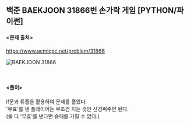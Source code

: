 ## 백준 BAEKJOON 31866번 손가락 게임 [PYTHON/파이썬]

#### <문제 출처><br>
https://www.acmicpc.net/problem/31866

![BAEKJOON 31866](https://img1.daumcdn.net/thumb/R1280x0/?scode=mtistory2&fname=https%3A%2F%2Fblog.kakaocdn.net%2Fdn%2FO0BJL%2FbtsILk8neD9%2F2FQ2wkisnqvdn7orDcf3u0%2Fimg.png)

<br>

#### <풀이><br>

if문과 튜플을 활용하여 문제를 풀었다.  
'무효'를 낸 플레이어는 무조건 지는 것만 신경써주면 된다.  
(둘 다 '무효'를 낸다면 승패를 가릴 수 없다.)  